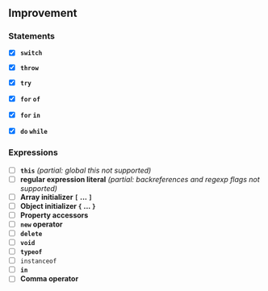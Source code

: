 ## Improvement


### Statements

- [x] **`switch`**
- [x] **`throw`**
- [x] **`try`**
- [x] **`for` `of`**
- [x] **`for` `in`**
- [x] **`do` `while`**


### Expressions
- [ ] **`this`** _(partial: global this not supported)_
- [ ] **regular expression literal** _(partial: backreferences and regexp flags not supported)_
- [ ] **Array initializer `[` ... `]`** 
- [ ] **Object initializer `{` ... `}`**
- [ ] **Property accessors**
- [ ] **`new` operator**
- [ ] **`delete`**
- [ ] **`void`**
- [ ] **`typeof`**
- [ ] `instanceof`
- [ ] **`in`**
- [ ] **Comma operator**
